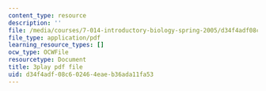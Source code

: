 ```yaml
---
content_type: resource
description: ''
file: /media/courses/7-014-introductory-biology-spring-2005/d34f4adf08c602464eaeb36ada11fa53_hWdAt9SzP0I.pdf
file_type: application/pdf
learning_resource_types: []
ocw_type: OCWFile
resourcetype: Document
title: 3play pdf file
uid: d34f4adf-08c6-0246-4eae-b36ada11fa53
---
```

